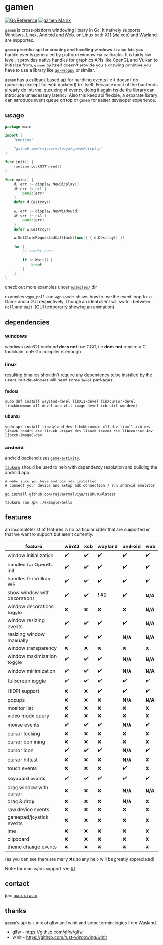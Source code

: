# gamen

[![Go Reference](https://pkg.go.dev/badge/github.com/rajveermalviya/gamen.svg)](https://pkg.go.dev/github.com/rajveermalviya/gamen)
[![gamen Matrix](https://img.shields.io/static/v1?label&message=%23gamen&color=blueviolet&logo=matrix)](https://matrix.to/#/#gamen:matrix.org)

`gamen` is cross-platform windowing library in Go. It natively supports Windows, Linux, Android and Web. on Linux both X11 (via xcb) and Wayland are supported.

`gamen` provides api for creating and handling windows. It also lets you handle events generated by platform window via callbacks. It is fairly low level, it provides native handles for graphics APIs like OpenGL and Vulkan to initialize from, `gamen` by itself doesn't provide you a drawing primitive you have to use a library like [`go-webgpu`](https://github.com/rajveermalviya/go-webgpu) or similar.

`gamen` has a callback based api for handling events i.e it doesn't do queueing (except for web backend) by itself. Because most of the backends already do internal queueing of events, doing it again inside the library can introduce unnecessary latency. Also this keep api flexible, a separate library can introduce event queue on top of `gamen` for easier developer experience.

## usage

```go
package main

import (
	"runtime"

	"github.com/rajveermalviya/gamen/display"
)

func init() {
	runtime.LockOSThread()
}

func main() {
	d, err := display.NewDisplay()
	if err != nil {
		panic(err)
	}
	defer d.Destroy()

	w, err := display.NewWindow(d)
	if err != nil {
		panic(err)
	}
	defer w.Destroy()

	w.SetCloseRequestedCallback(func() { d.Destroy() })

	for {
		// render here

		if !d.Wait() {
			break
		}
	}
}
```

check out more examples under [`examples/`](./examples/) dir

examples `wgpu_poll` and `wgpu_wait` shows how to use the event loop for a Game and a GUI respectively. Though an ideal client will switch between `Poll` and `Wait`. (GUI temporarily showing an animation)

## dependencies

### windows

windows (win32) backend **does not** use CGO, i.e **does not** require a C toolchain, only Go compiler is enough

### linux

resulting binaries shouldn't require any dependency to be installed by the users. but developers will need some `devel` packages.

#### fedora

```shell
sudo dnf install wayland-devel libX11-devel libXcursor-devel libxkbcommon-x11-devel xcb-util-image-devel xcb-util-wm-devel
```

#### ubuntu

```shell
sudo apt install libwayland-dev libxkbcommon-x11-dev libx11-xcb-dev libxcb-randr0-dev libxcb-xinput-dev libxcb-icccm4-dev libxcursor-dev libxcb-image0-dev
```

<!-- TODO: other distros -->

### android

android backend uses [`game-activity`](https://developer.android.com/games/agdk/game-activity).

[`tsukuru`](https://github.com/rajveermalviya/tsukuru) should be used to help with dependency resolution and building the android app.

```shell
# make sure you have android sdk installed
# connect your device and setup adb connection / run android emulator

go install github.com/rajveermalviya/tsukuru@latest

tsukuru run apk ./example/hello
```

## features

an incomplete list of features in no particular order that are supported or that we want to support but aren't currently.

| feature                      | win32              | xcb                |  wayland           | android            | web                |
| ---------------------------- | ------------------ | ------------------ | ------------------ | ------------------ | ------------------ |
| window initialization        | :heavy_check_mark: | :heavy_check_mark: | :heavy_check_mark: | :heavy_check_mark: | :heavy_check_mark: |
| handles for OpenGL init      | :heavy_check_mark: | :heavy_check_mark: | :heavy_check_mark: | :heavy_check_mark: | :heavy_check_mark: |
| handles for Vulkan WSI       | :heavy_check_mark: | :heavy_check_mark: | :heavy_check_mark: | :heavy_check_mark: | :heavy_check_mark: |
| show window with decorations | :heavy_check_mark: | :heavy_check_mark: | :exclamation: [#2] | :heavy_check_mark: | **N/A**            |
| window decorations toggle    | :x:                | :x:                | :x:                | :x:                | **N/A**            |
| window resizing events       | :heavy_check_mark: | :heavy_check_mark: | :heavy_check_mark: | :heavy_check_mark: | **N/A**            |
| resizing window manually     | :heavy_check_mark: | :heavy_check_mark: | :heavy_check_mark: | **N/A**            | **N/A**            |
| window transparency          | :x:                | :x:                | :x:                | :x:                | :x:                |
| window maximization toggle   | :heavy_check_mark: | :heavy_check_mark: | :heavy_check_mark: | **N/A**            | **N/A**            |
| window minimization          | :heavy_check_mark: | :heavy_check_mark: | :heavy_check_mark: | **N/A**            | **N/A**            |
| fullscreen toggle            | :heavy_check_mark: | :heavy_check_mark: | :heavy_check_mark: | :heavy_check_mark: | :heavy_check_mark: |
| HiDPI support                | :x:                | :x:                | :heavy_check_mark: | :heavy_check_mark: | :heavy_check_mark: |
| popups                       | :x:                | :x:                | :x:                | **N/A**            | **N/A**            |
| monitor list                 | :x:                | :x:                | :x:                | :x:                | :x:                |
| video mode query             | :x:                | :x:                | :x:                | :x:                | :x:                |
| mouse events                 | :heavy_check_mark: | :heavy_check_mark: | :heavy_check_mark: | **N/A**            | :heavy_check_mark: |
| cursor locking               | :x:                | :x:                | :x:                | :x:                | :x:                |
| cursor confining             | :x:                | :x:                | :x:                | :x:                | :x:                |
| cursor icon                  | :heavy_check_mark: | :heavy_check_mark: | :heavy_check_mark: | **N/A**            | :heavy_check_mark: |
| cursor hittest               | :x:                | :x:                | :x:                | **N/A**            | :x:                |
| touch events                 | :x:                | :x:                | :x:                | :heavy_check_mark: | :x:                |
| keyboard events              | :heavy_check_mark: | :heavy_check_mark: | :heavy_check_mark: | :heavy_check_mark: | :heavy_check_mark: |
| drag window with cursor      | :x:                | :x:                | :x:                | **N/A**            | **N/A**            |
| drag & drop                  | :x:                | :x:                | :x:                | **N/A**            | :x:                |
| raw device events            | :x:                | :x:                | :x:                | :x:                | :x:                |
| gamepad/joystick events      | :x:                | :x:                | :x:                | :x:                | :x:                |
| ime                          | :x:                | :x:                | :x:                | :x:                | :x:                |
| clipboard                    | :x:                | :x:                | :x:                | :x:                | :x:                |
| theme change events          | :x:                | :x:                | :x:                | :x:                | :x:                |

[#2]: https://github.com/rajveermalviya/gamen/issues/2

(as you can see there are many :x:s so any help will be greatly appreciated)

Note: for macos/ios support see [#1](https://github.com/rajveermalviya/gamen/issues/1)

## contact

join [matrix room](https://matrix.to/#/#gamen:matrix.org)

## thanks

`gamen`'s api is a mix of glfw and winit and some terminologies from Wayland.

- glfw - https://github.com/glfw/glfw
- winit - https://github.com/rust-windowing/winit
